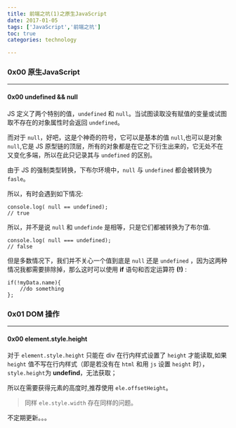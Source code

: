```yaml
---
title: 前端之坑(1)之原生JavaScript
date: 2017-01-05
tags: ['JavaScript','前端之坑']
toc: true
categories: technology

---
```

### 0x00 原生JavaScript

---
#### 0x00 undefined && null

JS 定义了两个特别的值，`undefined` 和 `null`。当试图读取没有赋值的变量或试图取不存在的对象属性时会返回 `undefined`。

而对于 `null`，好吧，这是个神奇的符号，它可以是基本的值 `null`,也可以是对象 `null`,它是 JS 原型链的顶层，所有的对象都是在它之下衍生出来的，它无处不在又变化多端，所以在此只记录其与 `undefined` 的区别。

由于 JS 的强制类型转换，下布尔环境中，`null` 与 `undefined` 都会被转换为 `fasle`。

所以，有时会遇到如下情况:

```
console.log( null == undefined);
// true
```

所以，并不是说 `null` 和 `undefinde` 是相等，只是它们都被转换为了布尔值.

```
console.log( null === undefined);
// false
```

但是多数情况下，我们并不关心一个值到底是 `null` 还是 `undefined` ，因为这两种情况我都需要排除掉，那么这时可以使用 **if** 语句和否定运算符 **(!)** :

```
if(!myData.name){
    //do something
};
```


### 0x01 DOM 操作

---
#### 0x00 element.style.height
对于 `element.style.height` 只能在 div 在行内样式设置了 `height` 才能读取,如果 `height` 值不写在行内样式（即是若没有在 `html` 和用 `js` 设置 `height` 时），`style.height`为 **undefind**，无法获取；

所以在需要获得元素的高度时,推荐使用 `ele.offsetHeight`。

> 同样 `ele.style.width` 存在同样的问题。

不定期更新。。。

